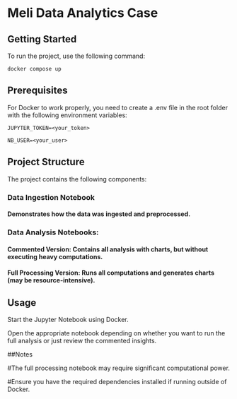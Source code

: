 # Meli Data Analytics Case

## Getting Started

To run the project, use the following command:

``docker compose up``

## Prerequisites

For Docker to work properly, you need to create a .env file in the root folder with the following environment variables:

``JUPYTER_TOKEN=<your_token> ``

``NB_USER=<your_user>``

## Project Structure

The project contains the following components:

### Data Ingestion Notebook 
#### Demonstrates how the data was ingested and preprocessed.

### Data Analysis Notebooks:

#### Commented Version: Contains all analysis with charts, but without executing heavy computations.

#### Full Processing Version: Runs all computations and generates charts (may be resource-intensive).

## Usage

Start the Jupyter Notebook using Docker.

Open the appropriate notebook depending on whether you want to run the full analysis or just review the commented insights.

##Notes

#The full processing notebook may require significant computational power.

#Ensure you have the required dependencies installed if running outside of Docker.
